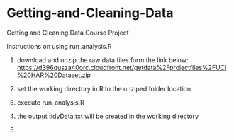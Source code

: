# Getting-and-Cleaning-Data
Getting and Cleaning Data Course Project

Instructions on using run_analysis.R

1. download and unzip the raw data files form the link below: https://d396qusza40orc.cloudfront.net/getdata%2Fprojectfiles%2FUCI%20HAR%20Dataset.zip 

2. set the working directory in R to the unziped folder location
3. execute run_analysis.R
4. the output tidyData.txt will be created in the working directory
5. 




